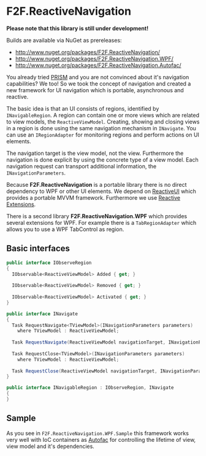 # F2F.ReactiveNavigation

**Please note that this library is still under development!**

Builds are available via NuGet as prereleases:
- http://www.nuget.org/packages/F2F.ReactiveNavigation/
- http://www.nuget.org/packages/F2F.ReactiveNavigation.WPF/
- http://www.nuget.org/packages/F2F.ReactiveNavigation.Autofac/

You already tried [PRISM](https://compositewpf.codeplex.com/) and you are not convinced about it's navigation capabilities? We too! So we took the concept of navigation and created a new framework for UI navigation which is portable, asynchronous and reactive.

The basic idea is that an UI consists of regions, identified by `INavigableRegion`. A region can contain one or more views which are related to view models, the `ReactiveViewModel`. Creating, showing and closing views in a region is done using the same navigation mechanism in `INavigate`. You can use an `IRegionAdapter` for monitoring regions and perform actions on UI elements.

The navigation target is the view model, not the view. Furthermore the navigation is done explicit by using the concrete type of a view model. Each navigation request can transport additional information, the `INavigationParameters`.

Because **F2F.ReactiveNavigation** is a portable library there is no direct dependency to WPF or other UI elements. We depend on [ReactiveUI](https://github.com/reactiveui/ReactiveUI) which provides a portable MVVM framework. Furthermore we use [Reactive Extensions](https://rx.codeplex.com/).

There is a second library **F2F.ReactiveNavigation.WPF** which provides several extensions for WPF. For example there is a `TabRegionAdapter` which allows you to use a WPF TabControl as region.

## Basic interfaces ##

```csharp
public interface IObserveRegion
{
  IObservable<ReactiveViewModel> Added { get; }
  
  IObservable<ReactiveViewModel> Removed { get; }
  
  IObservable<ReactiveViewModel> Activated { get; }
}
```

```csharp
public interface INavigate
{
  Task RequestNavigate<TViewModel>(INavigationParameters parameters)
    where TViewModel : ReactiveViewModel;
  
  Task RequestNavigate(ReactiveViewModel navigationTarget, INavigationParameters parameters);
  
  Task RequestClose<TViewModel>(INavigationParameters parameters)
    where TViewModel : ReactiveViewModel;
  
  Task RequestClose(ReactiveViewModel navigationTarget, INavigationParameters parameters);
}
```

```csharp
public interface INavigableRegion : IObserveRegion, INavigate
{
}
```

## Sample ##

As you see in `F2F.ReactiveNavigation.WPF.Sample` this framework works very well with IoC containers as [Autofac](https://github.com/autofac/Autofac) for controlling the lifetime of view, view model and it's dependencies.
